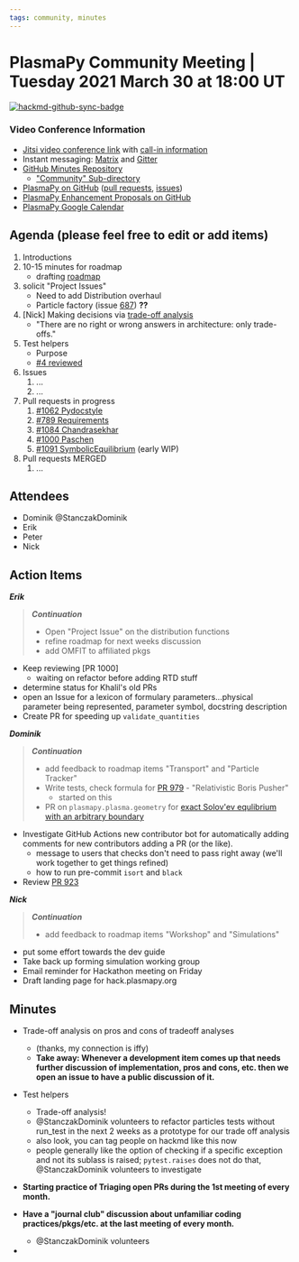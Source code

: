 ```yaml
---
tags: community, minutes
---
```


# PlasmaPy Community Meeting | Tuesday 2021 March 30 at 18:00 UT

[![hackmd-github-sync-badge](https://hackmd.io/_c2rcK7gR_G1L2z8YWwAAw/badge)](https://hackmd.io/_c2rcK7gR_G1L2z8YWwAAw)


### Video Conference Information
* [Jitsi video conference link](https://meet.jit.si/plasmapy) with [call-in information](https://meet.jit.si/static/dialInInfo.html?room=plasmapy) 
* Instant messaging: [Matrix](https://app.element.io/#/room/#plasmapy:openastronomy.org) and [Gitter](https://gitter.im/PlasmaPy/Lobby)
* [GitHub Minutes Repository](https://github.com/PlasmaPy/plasmapy-project/tree/master/minutes)
    * ["Community" Sub-directory](https://github.com/PlasmaPy/plasmapy-project/tree/master/minutes/_community)
* [PlasmaPy on GitHub](https://github.com/PlasmaPy/plasmapy) ([pull requests](https://github.com/PlasmaPy/plasmapy/pulls), [issues](https://github.com/PlasmaPy/plasmapy/issues))
* [PlasmaPy Enhancement Proposals on GitHub](https://github.com/PlasmaPy/PlasmaPy-PLEPs) 
* [PlasmaPy Google Calendar](https://calendar.google.com/calendar?cid=bzVsb3ZkcW0zaWxsam00ZTlrMDd2cmw5bWdAZ3JvdXAuY2FsZW5kYXIuZ29vZ2xlLmNvbQ)

## Agenda (please feel free to edit or add items)

1. Introductions
2. 10-15 minutes for roadmap
    * drafting [roadmap](https://hackmd.io/@plasmapy/ry0mmnj6v/edit)
3. solicit "Project Issues"
    * Need to add Distribution overhaul
    * Particle factory (issue [687](https://github.com/PlasmaPy/PlasmaPy/issues/687)) **??**
4. [Nick] Making decisions via [trade-off analysis](<https://en.wikipedia.org/wiki/Architecture_tradeoff_analysis_method>)
    * "There are no right or wrong answers in architecture: only trade-offs."
6. Test helpers
    * Purpose
    * [#4 reviewed](https://github.com/PlasmaPy/PlasmaPy/pull/923)
7. Issues
    1. ...
    2. ...
8. Pull requests in progress 
    1. [#1062 Pydocstyle](https://github.com/PlasmaPy/PlasmaPy/pull/1062)
    2. [#789 Requirements](https://github.com/PlasmaPy/PlasmaPy/pull/789)
    3. [#1084 Chandrasekhar](https://github.com/PlasmaPy/PlasmaPy/pull/1084)
    4. [#1000 Paschen](https://github.com/PlasmaPy/PlasmaPy/pull/1000)
    5. [#1091 SymbolicEquilibrium](https://github.com/PlasmaPy/PlasmaPy/pull/1091) (early WIP)
9. Pull requests MERGED
    1. ...
    
## Attendees

* Dominik @StanczakDominik 
* Erik
* Peter
* Nick

## Action Items

***Erik***
> ***Continuation***
> * Open "Project Issue" on the distribution functions
> * refine roadmap for next weeks discussion
> * add OMFIT to affiliated pkgs
* Keep reviewing [PR 1000]
    * waiting on refactor before adding RTD stuff
* determine status for Khalil's old PRs
* open an Issue for a lexicon of formulary parameters...physical parameter being represented, parameter symbol, docstring description
* Create PR for speeding up `validate_quantities`

***Dominik***
> ***Continuation***
> * add feedback to roadmap items "Transport" and "Particle Tracker"
> * Write tests, check formula for [PR 979](https://github.com/PlasmaPy/PlasmaPy/pull/979) - "Relativistic Boris Pusher"
>    * started on this
> * PR on `plasmapy.plasma.geometry` for [exact Solov'ev equlibrium with an arbitrary boundary](https://arxiv.org/pdf/1908.04449.pdf)
* Investigate GitHub Actions new contributor bot for automatically adding comments for new contributors adding a PR (or the like).
    * message to users that checks don't need to pass right away (we'll work together to get things refined)
    * how to run pre-commit `isort` and `black`
* Review [PR 923](https://github.com/PlasmaPy/PlasmaPy/pull/923)

***Nick***
> ***Continuation***
> * add feedback to roadmap items "Workshop" and "Simulations"
* put some effort towards the dev guide
* Take back up forming simulation working group
* Email reminder for Hackathon meeting on Friday
* Draft landing page for hack.plasmapy.org

## Minutes

* Trade-off analysis on pros and cons of tradeoff analyses
    * (thanks, my connection is iffy)
    * **Take away: Whenever a development item comes up that needs further discussion of implementation, pros and cons, etc. then we open an issue to have a public discussion of it.**
* Test helpers
    * Trade-off analysis!
    * @StanczakDominik volunteers to refactor particles tests without run_test in the next 2 weeks as a prototype for our trade off analysis
    * also look, you can tag people on hackmd like this now
    * people generally like the option of checking if a specific exception and not its sublass is raised; `pytest.raises` does not do that, @StanczakDominik volunteers to investigate

* **Starting practice of Triaging open PRs during the 1st meeting of every month.**
* **Have a "journal club" discussion about unfamiliar coding practices/pkgs/etc. at the last meeting of every month.**
    * @StanczakDominik volunteers
* 